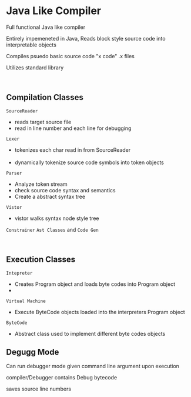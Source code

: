 

<h1>Java Like Compiler </h1>

Full functional Java like compiler

Entirely impemeneted in Java, Reads block style source code into interpretable objects

Compiles psuedo basic source code "x code" .x files

Utilizes standard library

<br>

Compilation Classes
------

`SourceReader`
 <ul>
  <li>reads target source file </li>
 <li>read in line number and each line for debugging</li>
 
 </ul>

`Lexer` 
 <ul> 
 <li>tokenizes each char read in from SourceReader</li> 
   <li>dynamically tokenize source code symbols into token objects</li>
</ul>

`Parser`
 <ul> 
 <li>Analyze token stream</li> 
  <li>check source code syntax and semantics </li> 
   <li>Create a abstract syntax tree</li> 
</ul>



`Vistor`
 <ul> 
 <li>vistor walks syntax node style tree </li> 
</ul>

`Constrainer` `Ast Classes` and `Code Gen`


<br>

Execution Classes
------
 
`Intepreter`
 <ul>
  <li> Creates Program object and loads byte codes into Program object</li>
   <li> </li>
 </ul>

`Virtual Machine`
 <ul>
  <li> Execute ByteCode objects loaded into the interpreters Program object</li>
 </ul>


`ByteCode`
 <ul>
 <li>Abstract class used to implement different byte codes objects</li>
 </ul>
 
 
Degugg Mode
------
 
Can run debugger mode given command line argument upon execution

compiler/Debugger contains Debug bytecode

saves source line numbers


